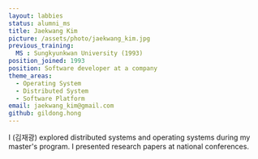 ```yaml
---
layout: labbies
status: alumni_ms
title: Jaekwang Kim
picture: /assets/photo/jaekwang_kim.jpg
previous_training:
  MS : Sungkyunkwan University (1993)
position_joined: 1993
position: Software developer at a company
theme_areas:
  - Operating System
  - Distributed System
  - Software Platform
email: jaekwang_kim@gmail.com
github: gildong.hong
---
```


I (김재광) explored distributed systems and operating systems during my master's program. I presented research papers at national conferences.